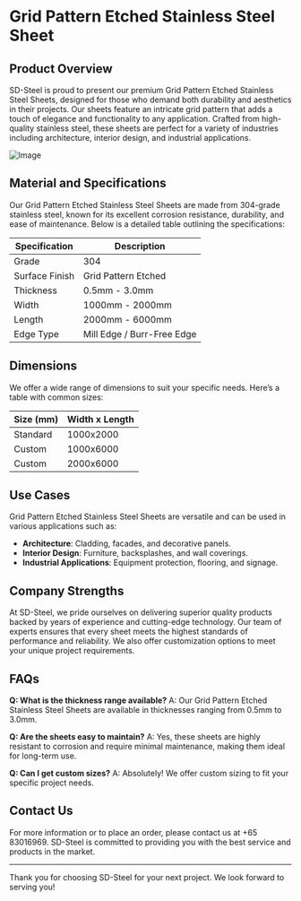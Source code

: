 # Grid Pattern Etched Stainless Steel Sheet

## Product Overview
SD-Steel is proud to present our premium Grid Pattern Etched Stainless Steel Sheets, designed for those who demand both durability and aesthetics in their projects. Our sheets feature an intricate grid pattern that adds a touch of elegance and functionality to any application. Crafted from high-quality stainless steel, these sheets are perfect for a variety of industries including architecture, interior design, and industrial applications.

![Image](https://github.com/user-attachments/assets/2567258e-e124-4816-932d-1809bd27ef0b)

## Material and Specifications
Our Grid Pattern Etched Stainless Steel Sheets are made from 304-grade stainless steel, known for its excellent corrosion resistance, durability, and ease of maintenance. Below is a detailed table outlining the specifications:

| Specification | Description |
|---------------|-------------|
| Grade         | 304         |
| Surface Finish| Grid Pattern Etched |
| Thickness     | 0.5mm - 3.0mm |
| Width         | 1000mm - 2000mm |
| Length        | 2000mm - 6000mm |
| Edge Type     | Mill Edge / Burr-Free Edge |

## Dimensions
We offer a wide range of dimensions to suit your specific needs. Here’s a table with common sizes:

| Size (mm) | Width x Length |
|-----------|----------------|
| Standard  | 1000x2000      |
| Custom    | 1000x6000      |
| Custom    | 2000x6000      |

## Use Cases
Grid Pattern Etched Stainless Steel Sheets are versatile and can be used in various applications such as:
- **Architecture**: Cladding, facades, and decorative panels.
- **Interior Design**: Furniture, backsplashes, and wall coverings.
- **Industrial Applications**: Equipment protection, flooring, and signage.

## Company Strengths
At SD-Steel, we pride ourselves on delivering superior quality products backed by years of experience and cutting-edge technology. Our team of experts ensures that every sheet meets the highest standards of performance and reliability. We also offer customization options to meet your unique project requirements.

## FAQs
**Q: What is the thickness range available?**
A: Our Grid Pattern Etched Stainless Steel Sheets are available in thicknesses ranging from 0.5mm to 3.0mm.

**Q: Are the sheets easy to maintain?**
A: Yes, these sheets are highly resistant to corrosion and require minimal maintenance, making them ideal for long-term use.

**Q: Can I get custom sizes?**
A: Absolutely! We offer custom sizing to fit your specific project needs.

## Contact Us
For more information or to place an order, please contact us at +65 83016969. SD-Steel is committed to providing you with the best service and products in the market.

---

Thank you for choosing SD-Steel for your next project. We look forward to serving you!